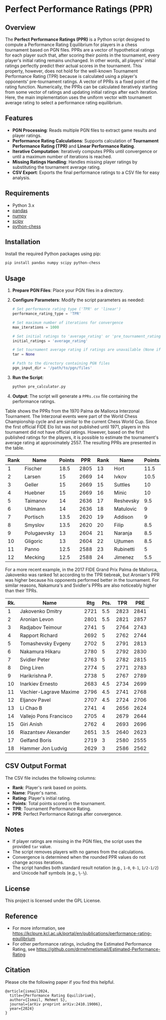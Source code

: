 # Perfect Performance Ratings (PPR)

## Overview

The **Perfect Performance Ratings (PPR)** is a Python script designed to compute a Performance Rating Equilibrium for players in a chess tournament based on PGN files. PPRs are a vector of hypothetical ratings for each player such that, after scoring their points in the tournament, every player's initial rating remains unchanged. In other words, all players' initial ratings perfectly predict their actual scores in the tournament. This property, however, does not hold for the well-known Tournament Performance Rating (TPR) because is calculated using a player's opponents' pre-tournament ratings. A vector of PPRs is a fixed point of the rating function. Numerically, the PPRs can be calculated iteratively starting from some vector of ratings and updating initial ratings after each iteration. Here, the main implementation uses the uniform vector with tournament average rating to select a performance rating equilibrium. 

## Features

- **PGN Processing**: Reads multiple PGN files to extract game results and player ratings.
- **Performance Rating Calculations**: Supports calculation of **Tournament Performance Rating (TPR)** and **Linear Performance Rating**.
- **Iterative Computation**: Iteratively computes PPRs until convergence or until a maximum number of iterations is reached.
- **Missing Ratings Handling**: Handles missing player ratings by substituting the tournament average rating.
- **CSV Export**: Exports the final performance ratings to a CSV file for easy analysis.

## Requirements

- Python 3.x
- [pandas](https://pandas.pydata.org/)
- [numpy](https://numpy.org/)
- [scipy](https://www.scipy.org/)
- [python-chess](https://python-chess.readthedocs.io/en/latest/)

## Installation

Install the required Python packages using pip:

```bash
pip install pandas numpy scipy python-chess
```

## Usage

1. **Prepare PGN Files**: Place your PGN files in a directory.

2. **Configure Parameters**: Modify the script parameters as needed:

   ```python
   # Set performance rating type ('TPR' or 'linear')
   performance_rating_type = 'TPR'
   
   # Set maximum number of iterations for convergence
   max_iterations = 1000
   
   # Set initial ratings to 'average_rating' or 'pre_tournament_ratings'
   initial_ratings = 'average_rating'
   
   # Set tournament average rating if ratings are unavailable (None if ratings are available)
   tar = None
   
   # Path to the directory containing PGN files
   pgn_input_dir = '/path/to/pgn/files'
   ```

3. **Run the Script**:

   ```bash
   python pre_calculator.py
   ```

4. **Output**: The script will generate a `PPRs.csv` file containing the performance ratings.

Table shows the PPRs from the 1970 Palma de Mallorca Interzonal Tournament. The Interzonal events were part of the World Chess Championship cycle and are similar to the current Chess World Cup. Since the first official FIDE Elo list was not published until 1971, players in this tournament did not have official ratings. However, based on the first published ratings for the players, it is possible to estimate the tournament's average rating at approximately 2557. The resulting PPRs are presented in the table.

| Rank | Name        | Points | PPR  | Rank | Name      | Points | PPR  |
|------|-------------|--------|------|------|-----------|--------|------|
| 1    | Fischer     | 18.5   | 2805 | 13   | Hort      | 11.5   | 2556 |
| 2    | Larsen      | 15     | 2669 | 14   | Ivkov     | 10.5   | 2525 |
| 3    | Geller      | 15     | 2669 | 15   | Suttles   | 10     | 2509 |
| 4    | Huebner     | 15     | 2669 | 16   | Minic     | 10     | 2509 |
| 5    | Taimanov    | 14     | 2636 | 17   | Reshevsky | 9.5    | 2493 |
| 6    | Uhlmann     | 14     | 2636 | 18   | Matulovic | 9      | 2477 |
| 7    | Portisch    | 13.5   | 2620 | 19   | Addison   | 9      | 2477 |
| 8    | Smyslov     | 13.5   | 2620 | 20   | Filip     | 8.5    | 2460 |
| 9    | Polugaevsky | 13     | 2604 | 21   | Naranja   | 8.5    | 2460 |
| 10   | Gligoric    | 13     | 2604 | 22   | Ujtumen   | 8.5    | 2460 |
| 11   | Panno       | 12.5   | 2588 | 23   | Rubinetti | 5      | 2350 |
| 12   | Mecking     | 12.5   | 2588 | 24   | Jimenez   | 5.5    | 2372 |

For a more recent example, in the 2017 FIDE Grand Prix Palma de Mallorca, Jakovenko was ranked 1st according to the TPR tiebreak, but Aronian's PPR was higher because his opponents performed better in the tournament. For similar reasons, Nakamura's and Svidler's PPRs are also noticeably higher than their TPRs.

| Rk. | Name                   | Rtg  | Pts. | TPR  | PRE  |
| --- | ---------------------- | ---- | ---- | ---- | ---- |
| 1   | Jakovenko Dmitry       | 2721 | 5.5  | 2823 | 2841 |
| 2   | Aronian Levon          | 2801 | 5.5  | 2821 | 2857 |
| 3   | Radjabov Teimour       | 2741 | 5    | 2764 | 2743 |
| 4   | Rapport Richard        | 2692 | 5    | 2762 | 2744 |
| 5   | Tomashevsky Evgeny     | 2702 | 5    | 2791 | 2813 |
| 6   | Nakamura Hikaru        | 2780 | 5    | 2792 | 2830 |
| 7   | Svidler Peter          | 2763 | 5    | 2782 | 2815 |
| 8   | Ding Liren             | 2774 | 5    | 2771 | 2783 |
| 9   | Harikrishna P.         | 2738 | 5    | 2767 | 2789 |
| 10  | Inarkiev Ernesto       | 2683 | 4.5  | 2734 | 2699 |
| 11  | Vachier-Lagrave Maxime | 2796 | 4.5  | 2741 | 2768 |
| 12  | Eljanov Pavel          | 2707 | 4.5  | 2724 | 2706 |
| 13  | Li Chao B              | 2741 | 4    | 2656 | 2624 |
| 14  | Vallejo Pons Francisco | 2705 | 4    | 2679 | 2644 |
| 15  | Giri Anish             | 2762 | 4    | 2693 | 2696 |
| 16  | Riazantsev Alexander   | 2651 | 3.5  | 2640 | 2623 |
| 17  | Gelfand Boris          | 2719 | 3    | 2580 | 2555 |
| 18  | Hammer Jon Ludvig      | 2629 | 3    | 2586 | 2562 |

## CSV Output Format

The CSV file includes the following columns:

- **Rank**: Player's rank based on points.
- **Name**: Player's name.
- **Rating**: Player's initial rating.
- **Points**: Total points scored in the tournament.
- **TPR**: Tournament Performance Rating.
- **PPR**: Perfect Performance Ratings after convergence.

## Notes

- If player ratings are missing in the PGN files, the script uses the provided `tar` value.
- The script removes players with no games from the calculations.
- Convergence is determined when the rounded PPR values do not change across iterations.
- The script handles both standard result notation (e.g., `1-0`, `0-1`, `1/2-1/2`) and Unicode half symbols (e.g., `½-½`).

## License

This project is licensed under the GPL License.

## Reference
- For more information, see https://kclpure.kcl.ac.uk/portal/en/publications/performance-rating-equilibrium
- For other performance ratings, including the Estimated Performance Rating, see https://github.com/drmehmetismail/Estimated-Performance-Rating

## Citation
Please cite the following paper if you find this helpful.
```
@article{ismail2024,
  title={Performance Rating Equilibrium},
  author={Ismail, Mehmet S},
  journal={arXiv preprint arXiv:2410.19006},
  year={2024}
}
```
